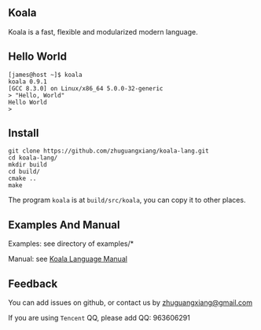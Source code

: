 ## Koala
Koala is a fast, flexible and modularized modern language.

## Hello World
```shell
[james@host ~]$ koala
koala 0.9.1
[GCC 8.3.0] on Linux/x86_64 5.0.0-32-generic
> "Hello, World"
Hello World
>
```
## Install
```shell
git clone https://github.com/zhuguangxiang/koala-lang.git
cd koala-lang/
mkdir build
cd build/
cmake ..
make
```
The program `koala` is at `build/src/koala`, you can copy it to other places.

## Examples And Manual
Examples: see directory of examples/*

Manual: see [Koala Language Manual](https://github.com/zhuguangxiang/koala-lang/blob/master/docs/manual.md "Koala Language Manual")

## Feedback
You can add issues on github, or contact us by zhuguangxiang@gmail.com

If you are using `Tencent` QQ, please add QQ: 963606291
